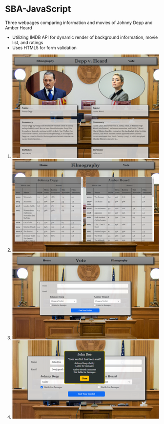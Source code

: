 # SBA-JavaScript
Three webpages comparing information and movies of Johnny Depp and Amber Heard
- Utilizing IMDB API for dynamic render of background information, movie list, and ratings
- Uses HTML5 for form validation

1. ![Homepage](https://github.com/NickShore111/SBA-JavaScript/blob/master/static/images/home-page.png)
2. ![Filmography Page](https://github.com/NickShore111/SBA-JavaScript/blob/master/static/images/filmography-page.png)
3. ![Vote Page](https://github.com/NickShore111/SBA-JavaScript/blob/master/static/images/vote-page.png)
4. ![Vote Cast](https://github.com/NickShore111/SBA-JavaScript/blob/master/static/images/vote-cast.png)
